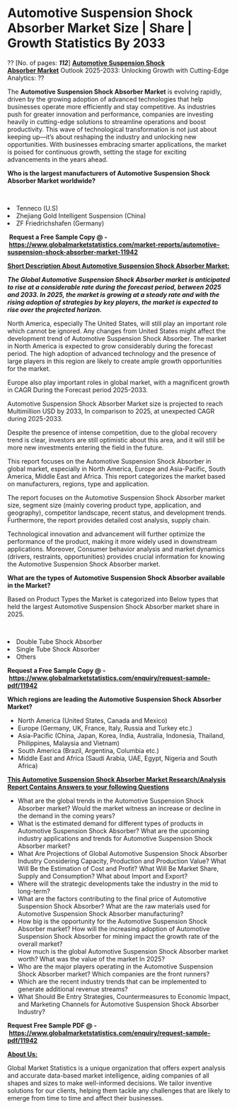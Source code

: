 <H1>Automotive Suspension Shock Absorber Market Size | Share | Growth Statistics By 2033</H1><p>?? [No. of pages:&nbsp;<strong><em>112</em></strong>]&nbsp;<strong><a href="https://www.globalmarketstatistics.com/market-reports/automotive-suspension-shock-absorber-market-11942">Automotive Suspension Shock Absorber&nbsp;Market</a></strong>&nbsp;Outlook 2025-2033: Unlocking Growth with Cutting-Edge Analytics: ??</p><p>The <strong>Automotive Suspension Shock Absorber Market</strong> is evolving rapidly, driven by the growing adoption of advanced technologies that help businesses operate more efficiently and stay competitive. As industries push for greater innovation and performance, companies are investing heavily in cutting-edge solutions to streamline operations and boost productivity. This wave of technological transformation is not just about keeping up&mdash;it&rsquo;s about reshaping the industry and unlocking new opportunities. With businesses embracing smarter applications, the market is poised for continuous growth, setting the stage for exciting advancements in the years ahead.</p><p><strong>Who is the largest manufacturers of Automotive Suspension Shock Absorber Market worldwide?</strong></p><p>&nbsp;<li>Tenneco (U.S)<li>Zhejiang Gold Intelligent Suspension (China)<li>ZF Friedrichshafen (Germany)</p><p>&nbsp;<strong>Request a Free Sample Copy @ -&nbsp;<a href="https://www.globalmarketstatistics.com/market-reports/automotive-suspension-shock-absorber-market-11942">https://www.globalmarketstatistics.com/market-reports/automotive-suspension-shock-absorber-market-11942</a></strong></p><p><strong><u>Short Description About Automotive Suspension Shock Absorber Market:</u></strong></p><p><strong><em>The Global Automotive Suspension Shock Absorber market is anticipated to rise at a considerable rate during the forecast period, between 2025 and 2033. In 2025, the market is growing at a steady rate and with the rising adoption of strategies by key players, the market is expected to rise over the projected horizon.</em></strong></p><p>North America, especially The United States, will still play an important role which cannot be ignored. Any changes from United States might affect the development trend of Automotive Suspension Shock Absorber. The market in North America is expected to grow considerably during the forecast period. The high adoption of advanced technology and the presence of large players in this region are likely to create ample growth opportunities for the market.</p><p>Europe also play important roles in global market, with a magnificent growth in CAGR During the Forecast period 2025-2033.</p><p>Automotive Suspension Shock Absorber Market size is projected to reach Multimillion USD by 2033, In comparison to 2025, at unexpected CAGR during 2025-2033.</p><p>Despite the presence of intense competition, due to the global recovery trend is clear, investors are still optimistic about this area, and it will still be more new investments entering the field in the future.</p><p>This report focuses on the Automotive Suspension Shock Absorber in global market, especially in North America, Europe and Asia-Pacific, South America, Middle East and Africa. This report categorizes the market based on manufacturers, regions, type and application.</p><p>The report focuses on the Automotive Suspension Shock Absorber market size, segment size (mainly covering product type, application, and geography), competitor landscape, recent status, and development trends. Furthermore, the report provides detailed cost analysis, supply chain.</p><p>Technological innovation and advancement will further optimize the performance of the product, making it more widely used in downstream applications. Moreover, Consumer behavior analysis and market dynamics (drivers, restraints, opportunities) provides crucial information for knowing the Automotive Suspension Shock Absorber market.</p><p><strong>What are the types of Automotive Suspension Shock Absorber available in the Market?</strong></p><p>Based on Product Types the Market is categorized into Below types that held the largest Automotive Suspension Shock Absorber market share in 2025.</p><p>&nbsp;<li>Double Tube Shock Absorber<li> Single Tube Shock Absorber<li> Others&nbsp;</p><p><strong>Request a Free Sample Copy @ -&nbsp;<a href="https://www.globalmarketstatistics.com/enquiry/request-sample-pdf/11942">https://www.globalmarketstatistics.com/enquiry/request-sample-pdf/11942</a></strong></p><p><strong>Which regions are leading the Automotive Suspension Shock Absorber Market?</strong></p><ul><li>North America (United States, Canada and Mexico)</li><li>Europe (Germany, UK, France, Italy, Russia and Turkey etc.)</li><li>Asia-Pacific (China, Japan, Korea, India, Australia, Indonesia, Thailand, Philippines, Malaysia and Vietnam)</li><li>South America (Brazil, Argentina, Columbia etc.)</li><li>Middle East and Africa (Saudi Arabia, UAE, Egypt, Nigeria and South Africa)</li></ul><p><strong><u>This Automotive Suspension Shock Absorber Market Research/Analysis Report Contains Answers to your following Questions</u></strong></p><ul><li>What are the global trends in the Automotive Suspension Shock Absorber market? Would the market witness an increase or decline in the demand in the coming years?</li><li>What is the estimated demand for different types of products in Automotive Suspension Shock Absorber? What are the upcoming industry applications and trends for Automotive Suspension Shock Absorber market?</li><li>What Are Projections of Global Automotive Suspension Shock Absorber Industry Considering Capacity, Production and Production Value? What Will Be the Estimation of Cost and Profit? What Will Be Market Share, Supply and Consumption? What about Import and Export?</li><li>Where will the strategic developments take the industry in the mid to long-term?</li><li>What are the factors contributing to the final price of Automotive Suspension Shock Absorber? What are the raw materials used for Automotive Suspension Shock Absorber manufacturing?</li><li>How big is the opportunity for the Automotive Suspension Shock Absorber market? How will the increasing adoption of Automotive Suspension Shock Absorber for mining impact the growth rate of the overall market?</li><li>How much is the global Automotive Suspension Shock Absorber market worth? What was the value of the market In 2025?</li><li>Who are the major players operating in the Automotive Suspension Shock Absorber market? Which companies are the front runners?</li><li>Which are the recent industry trends that can be implemented to generate additional revenue streams?</li><li>What Should Be Entry Strategies, Countermeasures to Economic Impact, and Marketing Channels for Automotive Suspension Shock Absorber Industry?</li></ul><p><strong>Request Free Sample PDF @ -&nbsp;<a href="https://www.globalmarketstatistics.com/enquiry/request-sample-pdf/11942">https://www.globalmarketstatistics.com/enquiry/request-sample-pdf/11942</a></strong></p><p><strong><u>About Us:</u></strong></p><p>Global Market Statistics&nbsp;is a unique organization that offers expert analysis and accurate data-based market intelligence, aiding companies of all shapes and sizes to make well-informed decisions. We tailor inventive solutions for our clients, helping them tackle any challenges that are likely to emerge from time to time and affect their businesses.</p>
